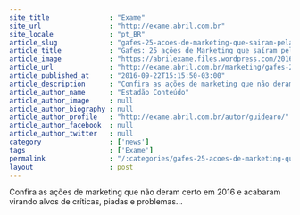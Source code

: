 ```yaml
---
site_title               : "Exame"
site_url                 : "http://exame.abril.com.br"
site_locale              : "pt_BR"
article_slug             : "gafes-25-acoes-de-marketing-que-sairam-pela-culatra-em-2016"
article_title            : "Gafes: 25 ações de Marketing que saíram pela culatra em 2016"
article_image            : "https://abrilexame.files.wordpress.com/2016/09/size_960_16_9_leo-young-ze-soares-e-bel-pesce-socios-da-hamburgueria-zebeleo2.jpg?quality=70&strip=all&w=960"
article_url              : "http://exame.abril.com.br/marketing/gafes-25-acoes-marketing-2016/?utm_source=redesveja&utm_medium=facebook&utm_campaign=redesveja&utm_content=vejona"
article_published_at     : "2016-09-22T15:15:50-03:00"
article_description      : "Confira as ações de marketing que não deram certo em 2016 e acabaram virando alvos de críticas, piadas e problemas..."
article_author_name      : "Estadão Conteúdo"
article_author_image     : null
article_author_biography : null
article_author_profile   : "http://exame.abril.com.br/autor/guidearo/"
article_author_facebook  : null
article_author_twitter   : null
category                 : ['news']
tags                     : ['Exame']
permalink                : "/:categories/gafes-25-acoes-de-marketing-que-sairam-pela-culatra-em-2016/"
layout                   : post
---
```


Confira as ações de marketing que não deram certo em 2016 e acabaram virando alvos de críticas, piadas e problemas...
